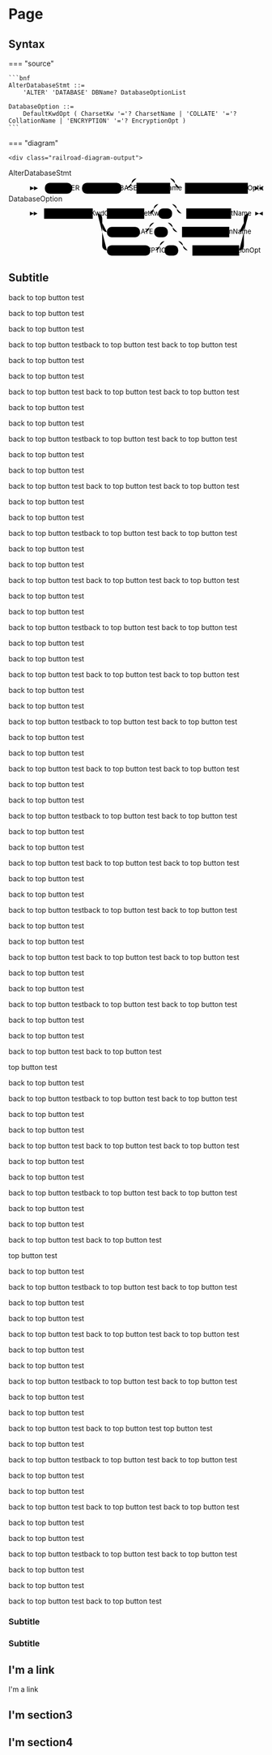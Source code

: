 <!-- 隐藏单个目录下面的左侧导航栏和右侧文档目录---
hide:
  - navigation
  - toc
--- -->

# Page 

<link rel="stylesheet" href="../stylesheets/railroad-diagram.css">

## Syntax

=== "source"

    ```bnf
    AlterDatabaseStmt ::=
        'ALTER' 'DATABASE' DBName? DatabaseOptionList

    DatabaseOption ::=
        DefaultKwdOpt ( CharsetKw '='? CharsetName | 'COLLATE' '='? CollationName | 'ENCRYPTION' '='? EncryptionOpt )    
    ```

=== "diagram"

    <div class="railroad-diagram-output">

  <dt>AlterDatabaseStmt</dt><dd><svg class="railroad-diagram" width="474" height="35" viewBox="0 0 474 35">
  <g transform="translate(.5 .5)">
  <g>
  <path d="M2 18v8l8-4Zm8 0v8l8-4Zm8 4h4" class="start-end"></path>
  </g>
  <path d="M22 22h10"></path>
  <g>
  <path d="M32 22h0"></path>
  <path d="M442 22h0"></path>
  <g class="terminal">
  <path d="M32 22h0"></path>
  <path d="M87 22h0"></path>
  <rect x="32" y="11" width="55" height="22" rx="10" ry="10"></rect>
  <text x="59.5" y="26">ALTER</text>
  </g>
  <path d="M87 22h10"></path>
  <path d="M97 22h10"></path>
  <g class="terminal">
  <path d="M107 22h0"></path>
  <path d="M187 22h0"></path>
  <rect x="107" y="11" width="80" height="22" rx="10" ry="10"></rect>
  <text x="147" y="26">DATABASE</text>
  </g>
  <path d="M187 22h10"></path>
  <g>
  <path d="M197 22h0"></path>
  <path d="M305 22h0"></path>
  <path d="M197 22a10 10 0 0 0 10 -10v0a10 10 0 0 1 10 -10"></path>
  <g>
  <path d="M217 2h68"></path>
  </g>
  <path d="M285 2a10 10 0 0 1 10 10v0a10 10 0 0 0 10 10"></path>
  <path d="M197 22h20"></path>
  <g class="non-terminal">
  <path d="M217 22h0"></path>
  <path d="M285 22h0"></path>
  <rect x="217" y="11" width="68" height="22"></rect>
  <text x="251" y="26">DBName</text>
  </g>
  <path d="M285 22h20"></path>
  </g>
  <path d="M305 22h10"></path>
  <g class="non-terminal">
  <path d="M315 22h0"></path>
  <path d="M442 22h0"></path>
  <rect x="315" y="11" width="127" height="22"></rect>
  <text x="378.5" y="26">DatabaseOptionList</text>
  </g>
  </g>
  <path d="M442 22h10"></path>
  <path d="M452 22h4m0-4v8l16-8v8Z" class="start-end"></path>
  </g>
  </svg>
  </dd><dt>DatabaseOption</dt><dd><svg class="railroad-diagram" width="497" height="113" viewBox="0 0 497 113">
  <g transform="translate(.5 .5)">
  <g>
  <path d="M2 18v8l8-4Zm8 0v8l8-4Zm8 4h4" class="start-end"></path>
  </g>
  <path d="M22 22h10"></path>
  <g>
  <path d="M32 22h0"></path>
  <path d="M465 22h0"></path>
  <g class="non-terminal">
  <path d="M32 22h0"></path>
  <path d="M135 22h0"></path>
  <rect x="32" y="11" width="103" height="22"></rect>
  <text x="83.5" y="26">DefaultKwdOpt</text>
  </g>
  <path d="M135 22h10"></path>
  <g>
  <path d="M145 22h0"></path>
  <path d="M465 22h0"></path>
  <path d="M145 22h20"></path>
  <g>
  <path d="M165 22h0"></path>
  <path d="M428 22h17"></path>
  <g class="non-terminal">
  <path d="M165 22h0"></path>
  <path d="M244 22h0"></path>
  <rect x="165" y="11" width="79" height="22"></rect>
  <text x="204.5" y="26">CharsetKw</text>
  </g>
  <path d="M244 22h10"></path>
  <g>
  <path d="M254 22h0"></path>
  <path d="M323 22h0"></path>
  <path d="M254 22a10 10 0 0 0 10 -10v0a10 10 0 0 1 10 -10"></path>
  <g>
  <path d="M274 2h29"></path>
  </g>
  <path d="M303 2a10 10 0 0 1 10 10v0a10 10 0 0 0 10 10"></path>
  <path d="M254 22h20"></path>
  <g class="terminal">
  <path d="M274 22h0"></path>
  <path d="M303 22h0"></path>
  <rect x="274" y="11" width="29" height="22" rx="10" ry="10"></rect>
  <text x="288.5" y="26">=</text>
  </g>
  <path d="M303 22h20"></path>
  </g>
  <path d="M323 22h10"></path>
  <g class="non-terminal">
  <path d="M333 22h0"></path>
  <path d="M428 22h0"></path>
  <rect x="333" y="11" width="95" height="22"></rect>
  <text x="380.5" y="26">CharsetName</text>
  </g>
  </g>
  <path d="M445 22h20"></path>
  <path d="M145 22a10 10 0 0 1 10 10v19a10 10 0 0 0 10 10"></path>
  <g>
  <path d="M165 61h0"></path>
  <path d="M424 61h21"></path>
  <g class="terminal">
  <path d="M165 61h0"></path>
  <path d="M235 61h0"></path>
  <rect x="165" y="50" width="70" height="22" rx="10" ry="10"></rect>
  <text x="200" y="65">COLLATE</text>
  </g>
  <path d="M235 61h10"></path>
  <g>
  <path d="M245 61h0"></path>
  <path d="M314 61h0"></path>
  <path d="M245 61a10 10 0 0 0 10 -10v0a10 10 0 0 1 10 -10"></path>
  <g>
  <path d="M265 41h29"></path>
  </g>
  <path d="M294 41a10 10 0 0 1 10 10v0a10 10 0 0 0 10 10"></path>
  <path d="M245 61h20"></path>
  <g class="terminal">
  <path d="M265 61h0"></path>
  <path d="M294 61h0"></path>
  <rect x="265" y="50" width="29" height="22" rx="10" ry="10"></rect>
  <text x="279.5" y="65">=</text>
  </g>
  <path d="M294 61h20"></path>
  </g>
  <path d="M314 61h10"></path>
  <g class="non-terminal">
  <path d="M324 61h0"></path>
  <path d="M424 61h0"></path>
  <rect x="324" y="50" width="100" height="22"></rect>
  <text x="374" y="65">CollationName</text>
  </g>
  </g>
  <path d="M445 61a10 10 0 0 0 10 -10v-19a10 10 0 0 1 10 -10"></path>
  <path d="M145 22a10 10 0 0 1 10 10v58a10 10 0 0 0 10 10"></path>
  <g>
  <path d="M165 100h0"></path>
  <path d="M445 100h0"></path>
  <g class="terminal">
  <path d="M165 100h0"></path>
  <path d="M257 100h0"></path>
  <rect x="165" y="89" width="92" height="22" rx="10" ry="10"></rect>
  <text x="211" y="104">ENCRYPTION</text>
  </g>
  <path d="M257 100h10"></path>
  <g>
  <path d="M267 100h0"></path>
  <path d="M336 100h0"></path>
  <path d="M267 100a10 10 0 0 0 10 -10v0a10 10 0 0 1 10 -10"></path>
  <g>
  <path d="M287 80h29"></path>
  </g>
  <path d="M316 80a10 10 0 0 1 10 10v0a10 10 0 0 0 10 10"></path>
  <path d="M267 100h20"></path>
  <g class="terminal">
  <path d="M287 100h0"></path>
  <path d="M316 100h0"></path>
  <rect x="287" y="89" width="29" height="22" rx="10" ry="10"></rect>
  <text x="301.5" y="104">=</text>
  </g>
  <path d="M316 100h20"></path>
  </g>
  <path d="M336 100h10"></path>
  <g class="non-terminal">
  <path d="M346 100h0"></path>
  <path d="M445 100h0"></path>
  <rect x="346" y="89" width="99" height="22"></rect>
  <text x="395.5" y="104">EncryptionOpt</text>
  </g>
  </g>
  <path d="M445 100a10 10 0 0 0 10 -10v-58a10 10 0 0 1 10 -10"></path>
  </g>
  </g>
  <path d="M465 22h10"></path>
  <path d="M475 22h4m0-4v8l16-8v8Z" class="start-end"></path>
  </g>
  </svg>
  </dd>

</div>


## Subtitle

back to top button test

back to top button test


back to top button test


back to top button testback to top button test
back to top button test

back to top button test


back to top button test


back to top button test
back to top button test
back to top button test

back to top button test


back to top button test


back to top button testback to top button test
back to top button test

back to top button test


back to top button test


back to top button test
back to top button test
back to top button test

back to top button test


back to top button test


back to top button testback to top button test
back to top button test

back to top button test


back to top button test


back to top button test
back to top button test
back to top button test

back to top button test


back to top button test


back to top button testback to top button test
back to top button test

back to top button test


back to top button test


back to top button test
back to top button test
back to top button test

back to top button test


back to top button test


back to top button testback to top button test
back to top button test

back to top button test


back to top button test


back to top button test
back to top button test
back to top button test

back to top button test


back to top button test


back to top button testback to top button test
back to top button test

back to top button test


back to top button test


back to top button test
back to top button test
back to top button test

back to top button test


back to top button test


back to top button testback to top button test
back to top button test

back to top button test


back to top button test


back to top button test
back to top button test
back to top button test

back to top button test


back to top button test


back to top button testback to top button test
back to top button test

back to top button test


back to top button test


back to top button test
back to top button test

top button test


back to top button test


back to top button testback to top button test
back to top button test

back to top button test


back to top button test


back to top button test
back to top button test
back to top button test

back to top button test


back to top button test


back to top button testback to top button test
back to top button test

back to top button test


back to top button test


back to top button test
back to top button test

top button test


back to top button test


back to top button testback to top button test
back to top button test

back to top button test


back to top button test


back to top button test
back to top button test
back to top button test

back to top button test


back to top button test


back to top button testback to top button test
back to top button test

back to top button test


back to top button test


back to top button test
back to top button test
top button test


back to top button test


back to top button testback to top button test
back to top button test

back to top button test


back to top button test


back to top button test
back to top button test
back to top button test

back to top button test


back to top button test


back to top button testback to top button test
back to top button test

back to top button test


back to top button test


back to top button test
back to top button test

### Subtitle

### Subtitle

## I'm a link

I'm a link

## I'm section3

## I'm section4
